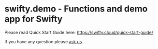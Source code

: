 # swifty.demo - Functions and demo app for Swifty

Please read Quick Start Guide here:
https://swifty.cloud/quick-start-guide/

If you have any question please <a href="mailto: info@swifty.cloud">ask us</a>.
